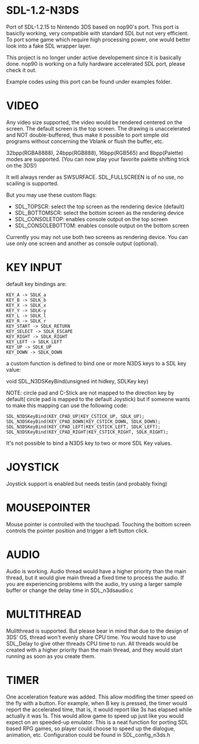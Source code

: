 # SDL-1.2-N3DS
Port of SDL-1.2.15 to Nintendo 3DS based on nop90's port. This port is basiclly working, very compatible with standard SDL but not very efficient. To port some game which require high processing power, one would better look into a fake SDL wrapper layer.

This project is no longer under active developement since it is basically done. nop90 is working on a fully hardware accelerated SDL port, please check it out.

Example codes using this port can be found under examples folder.

# VIDEO
Any video size supported, the video would be rendered centered on the screen. The default screen is the top screen. The drawing is unaccelerated and NOT double-buffered, thus make it possible to port simple old programs without concerning the Vblank or flush the buffer, etc.

32bpp(RGBA8888), 24bpp(RGB888), 16bpp(RGB565) and 8bpp(Palette) modes are supported. (You can now play your favorite palette shifting trick on the 3DS!)

It will always render as SWSURFACE. SDL_FULLSCREEN is of no use, no scailing is supported.

But you may use these custom flags:
- SDL_TOPSCR: select the top screen as the rendering device (default)
- SDL_BOTTOMSCR: select the bottom screen as the rendering device
- SDL_CONSOLETOP: enables console output on the top screen
- SDL_CONSOLEBOTTOM: enables console output on the bottom screen

Currently you may not use both two screens as rendering device. You can use only one screen and another as console output (optional).

# KEY INPUT

default key bindings are:

	KEY_A -> SDLK_a
	KEY_B -> SDLK_b
	KEY_X -> SDLK_x
	KEY_Y -> SDLK-y
	KEY_L -> SDLK_l
	KEY_R -> SDLK_r
	KEY_START -> SDLK_RETURN
	KEY_SELECT -> SDLK_ESCAPE
	KEY_RIGHT -> SDLK_RIGHT
	KEY_LEFT -> SDLK_LEFT
	KEY_UP -> SDLK_UP
	KEY_DOWN -> SDLK_DOWN
 
a custom function is defined to bind one or more N3DS keys to a SDL key value:

 void SDL_N3DSKeyBind(unsigned int hidkey, SDLKey key)

NOTE: circle pad and C-Stick are not mapped to the direction key by default( circle pad is mapped to the default Joystick) but if someone wants to make this mapping can use the following code:
	
	SDL_N3DSKeyBind(KEY_CPAD_UP|KEY_CSTICK_UP, SDLK_UP);
	SDL_N3DSKeyBind(KEY_CPAD_DOWN|KEY_CSTICK_DOWN, SDLK_DOWN);
	SDL_N3DSKeyBind(KEY_CPAD_LEFT|KEY_CSTICK_LEFT, SDLK_LEFT);
	SDL_N3DSKeyBind(KEY_CPAD_RIGHT|KEY_CSTICK_RIGHT, SDLK_RIGHT);

It's not possible to bind a N3DS key to two or more SDL Key values.

# JOYSTICK

Joystick support is enabled but needs testin (and probably fixing)

# MOUSEPOINTER

Mouse pointer is controlled with the touchpad. Touching the bottom screen controls the pointer position and trigger a left button click.

# AUDIO

Audio is working. Audio thread would have a higher priority than the main thread, but it would give main thread a fixed time to process the audio. If you are experiencing problems with the audio, try using a larger sample buffer or change the delay time in SDL_n3dsaudio.c

# MULTITHREAD

Mulitthread is supported. But please bear in mind that due to the design of 3DS' OS, thread won't evenly share CPU time. You would have to use SDL_Delay to give other threads CPU time to run. All threads would be created with a higher priority than the main thread, and they would start running as soon as you create them.

# TIMER

One acceleration feature was added. This allow modifing the timer speed on the fly with a button. For example, when B key is pressed, the timer would report the accelerated time, that is, it would report like 3s has elapsed while actually it was 1s. This would allow game to speed up just like you would expect on an speeded-up emulator. This is a neat function for porting SDL based RPG games, so player could choose to speed up the dialogue, animation, etc. Configuration could be found in SDL_config_n3ds.h